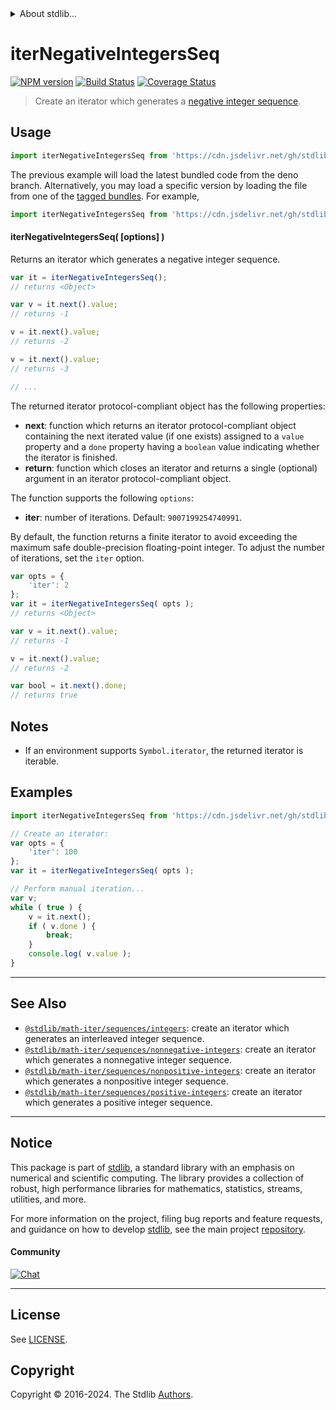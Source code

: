 <!--

@license Apache-2.0

Copyright (c) 2020 The Stdlib Authors.

Licensed under the Apache License, Version 2.0 (the "License");
you may not use this file except in compliance with the License.
You may obtain a copy of the License at

   http://www.apache.org/licenses/LICENSE-2.0

Unless required by applicable law or agreed to in writing, software
distributed under the License is distributed on an "AS IS" BASIS,
WITHOUT WARRANTIES OR CONDITIONS OF ANY KIND, either express or implied.
See the License for the specific language governing permissions and
limitations under the License.

-->


<details>
  <summary>
    About stdlib...
  </summary>
  <p>We believe in a future in which the web is a preferred environment for numerical computation. To help realize this future, we've built stdlib. stdlib is a standard library, with an emphasis on numerical and scientific computation, written in JavaScript (and C) for execution in browsers and in Node.js.</p>
  <p>The library is fully decomposable, being architected in such a way that you can swap out and mix and match APIs and functionality to cater to your exact preferences and use cases.</p>
  <p>When you use stdlib, you can be absolutely certain that you are using the most thorough, rigorous, well-written, studied, documented, tested, measured, and high-quality code out there.</p>
  <p>To join us in bringing numerical computing to the web, get started by checking us out on <a href="https://github.com/stdlib-js/stdlib">GitHub</a>, and please consider <a href="https://opencollective.com/stdlib">financially supporting stdlib</a>. We greatly appreciate your continued support!</p>
</details>

# iterNegativeIntegersSeq

[![NPM version][npm-image]][npm-url] [![Build Status][test-image]][test-url] [![Coverage Status][coverage-image]][coverage-url] <!-- [![dependencies][dependencies-image]][dependencies-url] -->

> Create an iterator which generates a [negative integer sequence][oeis-a001478].

<!-- Section to include introductory text. Make sure to keep an empty line after the intro `section` element and another before the `/section` close. -->

<section class="intro">

</section>

<!-- /.intro -->

<!-- Package usage documentation. -->



<section class="usage">

## Usage

```javascript
import iterNegativeIntegersSeq from 'https://cdn.jsdelivr.net/gh/stdlib-js/math-iter-sequences-negative-integers@deno/mod.js';
```
The previous example will load the latest bundled code from the deno branch. Alternatively, you may load a specific version by loading the file from one of the [tagged bundles](https://github.com/stdlib-js/math-iter-sequences-negative-integers/tags). For example,

```javascript
import iterNegativeIntegersSeq from 'https://cdn.jsdelivr.net/gh/stdlib-js/math-iter-sequences-negative-integers@v0.2.2-deno/mod.js';
```

#### iterNegativeIntegersSeq( \[options] )

Returns an iterator which generates a negative integer sequence.

```javascript
var it = iterNegativeIntegersSeq();
// returns <Object>

var v = it.next().value;
// returns -1

v = it.next().value;
// returns -2

v = it.next().value;
// returns -3

// ...
```

The returned iterator protocol-compliant object has the following properties:

-   **next**: function which returns an iterator protocol-compliant object containing the next iterated value (if one exists) assigned to a `value` property and a `done` property having a `boolean` value indicating whether the iterator is finished.
-   **return**: function which closes an iterator and returns a single (optional) argument in an iterator protocol-compliant object.

The function supports the following `options`:

-   **iter**: number of iterations. Default: `9007199254740991`.

By default, the function returns a finite iterator to avoid exceeding the maximum safe double-precision floating-point integer. To adjust the number of iterations, set the `iter` option.

```javascript
var opts = {
    'iter': 2
};
var it = iterNegativeIntegersSeq( opts );
// returns <Object>

var v = it.next().value;
// returns -1

v = it.next().value;
// returns -2

var bool = it.next().done;
// returns true
```

</section>

<!-- /.usage -->

<!-- Package usage notes. Make sure to keep an empty line after the `section` element and another before the `/section` close. -->

<section class="notes">

## Notes

-   If an environment supports `Symbol.iterator`, the returned iterator is iterable.

</section>

<!-- /.notes -->

<!-- Package usage examples. -->

<section class="examples">

## Examples

<!-- eslint no-undef: "error" -->

```javascript
import iterNegativeIntegersSeq from 'https://cdn.jsdelivr.net/gh/stdlib-js/math-iter-sequences-negative-integers@deno/mod.js';

// Create an iterator:
var opts = {
    'iter': 100
};
var it = iterNegativeIntegersSeq( opts );

// Perform manual iteration...
var v;
while ( true ) {
    v = it.next();
    if ( v.done ) {
        break;
    }
    console.log( v.value );
}
```

</section>

<!-- /.examples -->

<!-- Section to include cited references. If references are included, add a horizontal rule *before* the section. Make sure to keep an empty line after the `section` element and another before the `/section` close. -->

<section class="references">

</section>

<!-- /.references -->

<!-- Section for related `stdlib` packages. Do not manually edit this section, as it is automatically populated. -->

<section class="related">

* * *

## See Also

-   <span class="package-name">[`@stdlib/math-iter/sequences/integers`][@stdlib/math/iter/sequences/integers]</span><span class="delimiter">: </span><span class="description">create an iterator which generates an interleaved integer sequence.</span>
-   <span class="package-name">[`@stdlib/math-iter/sequences/nonnegative-integers`][@stdlib/math/iter/sequences/nonnegative-integers]</span><span class="delimiter">: </span><span class="description">create an iterator which generates a nonnegative integer sequence.</span>
-   <span class="package-name">[`@stdlib/math-iter/sequences/nonpositive-integers`][@stdlib/math/iter/sequences/nonpositive-integers]</span><span class="delimiter">: </span><span class="description">create an iterator which generates a nonpositive integer sequence.</span>
-   <span class="package-name">[`@stdlib/math-iter/sequences/positive-integers`][@stdlib/math/iter/sequences/positive-integers]</span><span class="delimiter">: </span><span class="description">create an iterator which generates a positive integer sequence.</span>

</section>

<!-- /.related -->

<!-- Section for all links. Make sure to keep an empty line after the `section` element and another before the `/section` close. -->


<section class="main-repo" >

* * *

## Notice

This package is part of [stdlib][stdlib], a standard library with an emphasis on numerical and scientific computing. The library provides a collection of robust, high performance libraries for mathematics, statistics, streams, utilities, and more.

For more information on the project, filing bug reports and feature requests, and guidance on how to develop [stdlib][stdlib], see the main project [repository][stdlib].

#### Community

[![Chat][chat-image]][chat-url]

---

## License

See [LICENSE][stdlib-license].


## Copyright

Copyright &copy; 2016-2024. The Stdlib [Authors][stdlib-authors].

</section>

<!-- /.stdlib -->

<!-- Section for all links. Make sure to keep an empty line after the `section` element and another before the `/section` close. -->

<section class="links">

[npm-image]: http://img.shields.io/npm/v/@stdlib/math-iter-sequences-negative-integers.svg
[npm-url]: https://npmjs.org/package/@stdlib/math-iter-sequences-negative-integers

[test-image]: https://github.com/stdlib-js/math-iter-sequences-negative-integers/actions/workflows/test.yml/badge.svg?branch=v0.2.2
[test-url]: https://github.com/stdlib-js/math-iter-sequences-negative-integers/actions/workflows/test.yml?query=branch:v0.2.2

[coverage-image]: https://img.shields.io/codecov/c/github/stdlib-js/math-iter-sequences-negative-integers/main.svg
[coverage-url]: https://codecov.io/github/stdlib-js/math-iter-sequences-negative-integers?branch=main

<!--

[dependencies-image]: https://img.shields.io/david/stdlib-js/math-iter-sequences-negative-integers.svg
[dependencies-url]: https://david-dm.org/stdlib-js/math-iter-sequences-negative-integers/main

-->

[chat-image]: https://img.shields.io/gitter/room/stdlib-js/stdlib.svg
[chat-url]: https://app.gitter.im/#/room/#stdlib-js_stdlib:gitter.im

[stdlib]: https://github.com/stdlib-js/stdlib

[stdlib-authors]: https://github.com/stdlib-js/stdlib/graphs/contributors

[umd]: https://github.com/umdjs/umd
[es-module]: https://developer.mozilla.org/en-US/docs/Web/JavaScript/Guide/Modules

[deno-url]: https://github.com/stdlib-js/math-iter-sequences-negative-integers/tree/deno
[deno-readme]: https://github.com/stdlib-js/math-iter-sequences-negative-integers/blob/deno/README.md
[umd-url]: https://github.com/stdlib-js/math-iter-sequences-negative-integers/tree/umd
[umd-readme]: https://github.com/stdlib-js/math-iter-sequences-negative-integers/blob/umd/README.md
[esm-url]: https://github.com/stdlib-js/math-iter-sequences-negative-integers/tree/esm
[esm-readme]: https://github.com/stdlib-js/math-iter-sequences-negative-integers/blob/esm/README.md
[branches-url]: https://github.com/stdlib-js/math-iter-sequences-negative-integers/blob/main/branches.md

[stdlib-license]: https://raw.githubusercontent.com/stdlib-js/math-iter-sequences-negative-integers/main/LICENSE

[oeis-a001478]: https://oeis.org/A001478

<!-- <related-links> -->

[@stdlib/math/iter/sequences/integers]: https://github.com/stdlib-js/math-iter-sequences-integers/tree/deno

[@stdlib/math/iter/sequences/nonnegative-integers]: https://github.com/stdlib-js/math-iter-sequences-nonnegative-integers/tree/deno

[@stdlib/math/iter/sequences/nonpositive-integers]: https://github.com/stdlib-js/math-iter-sequences-nonpositive-integers/tree/deno

[@stdlib/math/iter/sequences/positive-integers]: https://github.com/stdlib-js/math-iter-sequences-positive-integers/tree/deno

<!-- </related-links> -->

</section>

<!-- /.links -->
